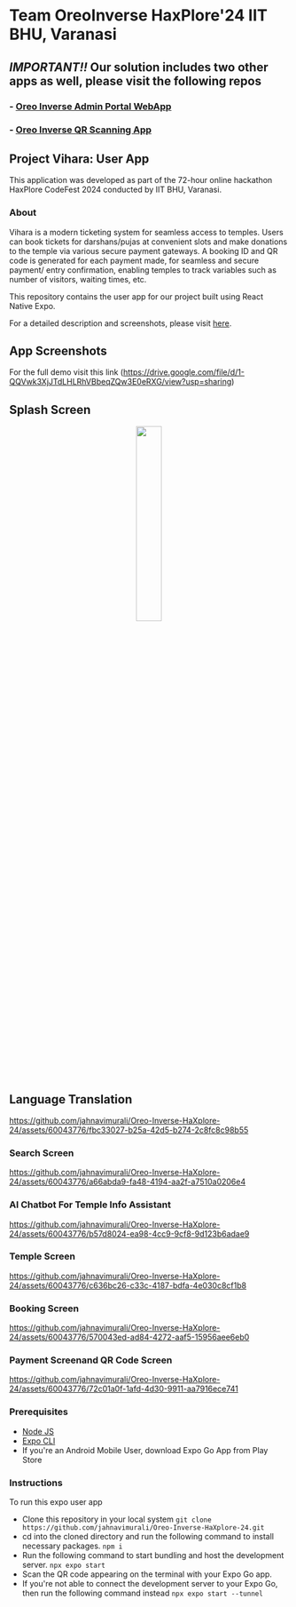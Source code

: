 # Team OreoInverse HaxPlore'24 IIT BHU, Varanasi

## *IMPORTANT!!* Our solution includes two other apps as well, please visit the following repos
### - [Oreo Inverse Admin Portal WebApp](https://github.com/jahnavimurali/Oreo-Inverse-TemplePortal-WebApp)
### - [Oreo Inverse QR Scanning App](https://github.com/jahnavimurali/Oreo-Inverse-QR-Scanning-App)

## Project Vihara: User App

This application was developed as part of the 72-hour online hackathon HaxPlore CodeFest 2024 conducted by IIT BHU, Varanasi.

### About

Vihara is a modern ticketing system for seamless access to temples. Users can book tickets for darshans/pujas at convenient slots and make donations to the temple via various secure payment gateways. A booking ID and QR code is generated for each payment made, for seamless and secure payment/ entry confirmation, enabling temples to track variables such as number of visitors, waiting times, etc. 

This repository contains the user app for our project built using React Native Expo. 

For a detailed description and screenshots, please visit [here](https://drive.google.com/file/d/1-QQVwk3XjJTdLHLRhVBbeqZQw3E0eRXG/view?usp=sharing).



## App Screenshots 

For the full demo visit this link 
(https://drive.google.com/file/d/1-QQVwk3XjJTdLHLRhVBbeqZQw3E0eRXG/view?usp=sharing)

## Splash Screen

<p align="center">
  <img src="https://github.com/jahnavimurali/Oreo-Inverse-HaXplore-24/assets/60043776/dc73b6df-1d0e-4247-a60f-d8f44e53e2fb" width="30%" />
</p>



## Language Translation

https://github.com/jahnavimurali/Oreo-Inverse-HaXplore-24/assets/60043776/fbc33027-b25a-42d5-b274-2c8fc8c98b55


### Search Screen

https://github.com/jahnavimurali/Oreo-Inverse-HaXplore-24/assets/60043776/a66abda9-fa48-4194-aa2f-a7510a0206e4

### AI Chatbot For Temple Info Assistant

https://github.com/jahnavimurali/Oreo-Inverse-HaXplore-24/assets/60043776/b57d8024-ea98-4cc9-9cf8-9d123b6adae9


### Temple Screen 
https://github.com/jahnavimurali/Oreo-Inverse-HaXplore-24/assets/60043776/c636bc26-c33c-4187-bdfa-4e030c8cf1b8

### Booking Screen


https://github.com/jahnavimurali/Oreo-Inverse-HaXplore-24/assets/60043776/570043ed-ad84-4272-aaf5-15956aee6eb0


### Payment Screenand QR Code Screen


https://github.com/jahnavimurali/Oreo-Inverse-HaXplore-24/assets/60043776/72c01a0f-1afd-4d30-9911-aa7916ece741







### Prerequisites

- [Node JS](https://nodejs.org/en)
- [Expo CLI](https://docs.expo.dev/get-started/installation/)
- If you're an Android Mobile User, download Expo Go App from Play Store

### Instructions

To run this expo user app

- Clone this repository in your local system
  `git clone https://github.com/jahnavimurali/Oreo-Inverse-HaXplore-24.git`
- cd into the cloned directory and run the following command to install necessary packages.
  `npm i`
- Run the following command to start bundling and host the development server.
    `npx expo start`
- Scan the QR code appearing on the terminal with your Expo Go app.
- If you're not able to connect the development server to your Expo Go, then run the following command instead
    `npx expo start --tunnel`

